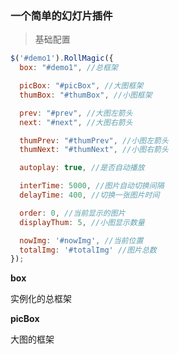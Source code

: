 ### 一个简单的幻灯片插件

> 基础配置

```javascript
$('#demo1').RollMagic({
  box: "#demo1", //总框架

  picBox: "#picBox", //大图框架
  thumBox: "#thumBox", //小图框架

  prev: "#prev", //大图左箭头
  next: "#next", //大图右箭头

  thumPrev: "#thumPrev", //小图左箭头
  thumNext: "#thumNext", //小图右箭头

  autoplay: true, //是否自动播放

  interTime: 5000, //图片自动切换间隔
  delayTime: 400, //切换一张图片时间

  order: 0, //当前显示的图片
  displayThum: 5, //小图显示数量

  nowImg: '#nowImg', //当前位置
  totalImg: '#totalImg' //图片总数
});
```
**box**

实例化的总框架

**picBox**

大图的框架

